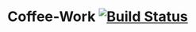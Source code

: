 Coffee-Work [![Build Status](https://travis-ci.org/yuchan/coffee-work.svg?branch=master)](https://travis-ci.org/yuchan/coffee-work)
=====================
